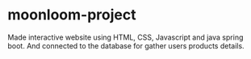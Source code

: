 # moonloom-project
Made interactive website using HTML, CSS, Javascript and java spring boot. And connected to the database for gather users products details.

